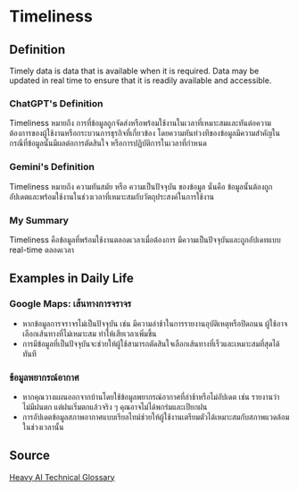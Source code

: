 # Timeliness

## Definition
Timely data is data that is available when it is required. Data may be updated in real time to ensure that it is readily available and accessible.

### ChatGPT's Definition
Timeliness หมายถึง การที่ข้อมูลถูกจัดส่งหรือพร้อมใช้งานในเวลาที่เหมาะสมและทันต่อความต้องการของผู้ใช้งานหรือกระบวนการธุรกิจที่เกี่ยวข้อง โดยความทันท่วงทีของข้อมูลมีความสำคัญในกรณีที่ข้อมูลนั้นมีผลต่อการตัดสินใจ หรือการปฏิบัติการในเวลาที่กำหนด

### Gemini's Definition
Timeliness หมายถึง ความทันสมัย หรือ ความเป็นปัจจุบัน ของข้อมูล นั่นคือ ข้อมูลนั้นต้องถูกอัปเดตและพร้อมใช้งานในช่วงเวลาที่เหมาะสมกับวัตถุประสงค์ในการใช้งาน

### My Summary
Timeliness คือข้อมูลที่พร้อมใช้งานตลอดเวลาเมื่อต้องการ มีความเป็นปัจจุบันและถูกอัปเดทแบบ real-time ตลอดเวลา

## Examples in Daily Life

### Google Maps: เส้นทางการจราจร
- หากข้อมูลการจราจรไม่เป็นปัจจุบัน เช่น มีความล่าช้าในการรายงานอุบัติเหตุหรือปิดถนน ผู้ใช้อาจเลือกเส้นทางที่ไม่เหมาะสม ทำให้เสียเวลาเพิ่มขึ้น
- การมีข้อมูลที่เป็นปัจจุบันจะช่วยให้ผู้ใช้สามารถตัดสินใจเลือกเส้นทางที่เร็วและเหมาะสมที่สุดได้ทันที

### ข้อมูลพยากรณ์อากาศ
- หากคุณวางแผนออกจากบ้านโดยใช้ข้อมูลพยากรณ์อากาศที่ล่าช้าหรือไม่อัปเดต เช่น รายงานว่าไม่มีฝนตก แต่ฝนเริ่มตกแล้วจริง ๆ คุณอาจไม่ได้พกร่มและเปียกฝน
- การอัปเดตข้อมูลสภาพอากาศแบบเรียลไทม์ช่วยให้ผู้ใช้งานเตรียมตัวได้เหมาะสมกับสภาพแวดล้อมในช่วงเวลานั้น

## Source
[Heavy AI Technical Glossary](https://www.heavy.ai/technical-glossary/data-quality)
